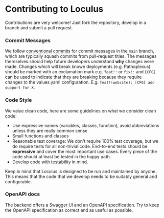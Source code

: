# Contributing to Loculus

Contributions are very welcome! Just fork the repository, develop in a branch and submit a pull request.

### Commit Messages

We follow [conventional commits](https://www.conventionalcommits.org) for commit messages in the `main` branch, which are typically squash commits from pull-request titles.
  The messages themselves should help future developers understand __why__ changes were made. Changes which will break known deployments (e.g. Pathoplexus) should be marked with an exclamation mark e.g. `feat!:` or `fix!:` and `[CFG]` can be used to indicate that they are breaking because they require changes to the values.yaml configuration. E.g. `feat!(website): [CFG] add support for X`.

### Code Style

We value clean code, here are some guidelines on what we consider clean code:
* Use expressive names (variables, classes, function), avoid abbreviations unless they are really common sense
* Small functions and classes
* Reasonable test coverage: We don't require 100% test coverage, but we do require tests for all non-trivial code.
  End-to-end tests should be __expressive__ and cover the most important use cases.
  Every piece of the code should at least be tested in the happy path.
* Develop code with testability in mind.

Keep in mind that Loculus is designed to be run and maintained by anyone. 
This means that the code that we develop needs to be suitably general and configurable.

### OpenAPI docs

The backend offers a Swagger UI and an OpenAPI specification.
Try to keep the OpenAPI specification as correct and as useful as possible.
